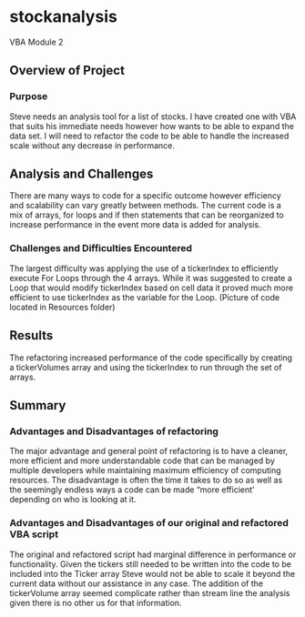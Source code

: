 # stockanalysis
VBA Module 2

## Overview of Project

### Purpose
Steve needs an analysis tool for a list of stocks.  I have created one with VBA that suits his immediate needs however how wants to be able to expand the data set.  I will need to refactor the code to be able to handle the increased scale without any decrease in performance.
## Analysis and Challenges
There are many ways to code for a specific outcome however efficiency and scalability can vary greatly between methods.  The current code is a mix of arrays, for loops and if then statements that can be reorganized to increase performance in the event more data is added for analysis. 

### Challenges and Difficulties Encountered
The largest difficulty was applying the use of a tickerIndex to efficiently execute For Loops through the 4 arrays.  While it was suggested to create a Loop that would modify tickerIndex based on cell data it proved much more efficient to use tickerIndex as the variable for the Loop. (Picture of code located in Resources folder)

 

## Results
The refactoring increased performance of the code specifically by creating a tickerVolumes array and using the tickerIndex to run through the set of arrays. 





## Summary
### Advantages and Disadvantages of refactoring 
The major advantage and general point of refactoring is to have a cleaner, more efficient and more understandable code that can be managed by multiple developers while maintaining maximum efficiency of computing resources. 
The disadvantage is often the time it takes to do so as well as the seemingly endless ways a code can be made “more efficient’ depending on who is looking at it.   
### Advantages and Disadvantages of our original and refactored VBA script
The original and refactored script had marginal difference in performance or functionality.  Given the tickers still needed to be written into the code to be included into the Ticker array Steve would not be able to scale it beyond the current data without our assistance in any case. The addition of the tickerVolume array seemed complicate rather than stream line the analysis given there is no other us for that information.   

